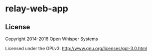 relay-web-app
========


## License

Copyright 2014-2016 Open Whisper Systems

Licensed under the GPLv3: http://www.gnu.org/licenses/gpl-3.0.html
